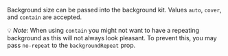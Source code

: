 Background size can be passed into the background kit. Values `auto`, `cover`, and `contain` are accepted.

💡 _Note:_ When using `contain` you might not want to have a repeating background as this will not always look pleasant. To prevent this, you may pass `no-repeat` to the `backgroundRepeat` prop.
